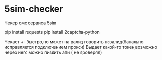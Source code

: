 # 5sim-checker
Чекер смс сервиса 5sim

pip install requests
pip install 2captcha-python

Чекает +- быстро,но может на валид говорить невалид(банально исправляется подключением прокси)
Выдает какой-то токен,возможно через него можно пиздить апи ( не проверял)
